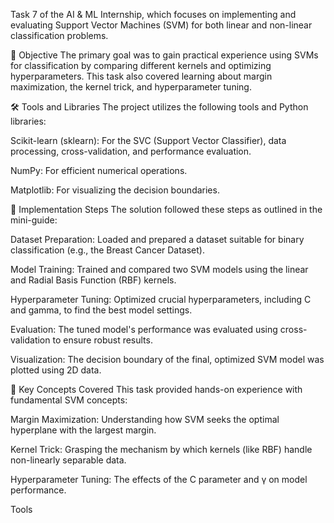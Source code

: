 Task 7 of the AI & ML Internship, which focuses on implementing and evaluating Support Vector Machines (SVM) for both linear and non-linear classification problems.

🎯 Objective
The primary goal was to gain practical experience using SVMs for classification by comparing different kernels and optimizing hyperparameters. This task also covered learning about margin maximization, the kernel trick, and hyperparameter tuning.



🛠️ Tools and Libraries
The project utilizes the following tools and Python libraries:

Scikit-learn (sklearn): For the SVC (Support Vector Classifier), data processing, cross-validation, and performance evaluation.

NumPy: For efficient numerical operations.

Matplotlib: For visualizing the decision boundaries.

📝 Implementation Steps
The solution followed these steps as outlined in the mini-guide:


Dataset Preparation: Loaded and prepared a dataset suitable for binary classification (e.g., the Breast Cancer Dataset).



Model Training: Trained and compared two SVM models using the linear and Radial Basis Function (RBF) kernels.


Hyperparameter Tuning: Optimized crucial hyperparameters, including C and gamma, to find the best model settings.


Evaluation: The tuned model's performance was evaluated using cross-validation to ensure robust results.


Visualization: The decision boundary of the final, optimized SVM model was plotted using 2D data.

🧠 Key Concepts Covered
This task provided hands-on experience with fundamental SVM concepts:


Margin Maximization: Understanding how SVM seeks the optimal hyperplane with the largest margin.


Kernel Trick: Grasping the mechanism by which kernels (like RBF) handle non-linearly separable data.


Hyperparameter Tuning: The effects of the C parameter and γ on model performance.






Tools

